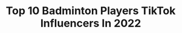 ---
title: Top 10 Badminton Players TikTok Influencers In 2022
description: >-
  Find top badminton players TikTok influencers in 2022. Most popular hashtags: #badminton #fyp #badmintonskills #foryou.
platform: TikTok
hits: 14
text_top: See the most popular TikTok influencers on inBeat.
text_bottom: Our database has 14 TikTok influencers like this for you to pitch.
profiles:
  - username: "carolinamarin_spain"
    fullname: >-
      Carolina Marín
    bio: >-
      Badminton player 🏸🇪🇸 Olympic, World and European🥇 #ICanBecauseIBelieveICan
    location: "Spain"
    followers: 10300
    engagement: 1496
    commentsToLikes: 0.022229
    id: ckb997et0ta9h0j23qwyagcxq
    verified: true
    hashtags: "#puedoporquepiensoquepuedo, #icanbecauseibelieveican, #allengland, #badminton"
  - username: "a_r_t_i_07"
    fullname: >-
      a_r_t_i_07
    bio: >-
      Badminton player from🇷🇺 пожалуй единственный бадминтонный трюкач в тик тик😁
    location: "Russia"
    followers: 9672
    engagement: 922
    commentsToLikes: 0.033113
    id: ckb997c4ct9uc0j235wxgf10l
    verified: false
    hashtags: ""
  - username: "sawanserasinghe"
    fullname: >-
      Sawan Serasinghe
    bio: >-
      🏅Olympian & Pro Badminton Player 🏸 I like to make Badminton Tutorials
    location: "Australia"
    followers: 2906
    engagement: 783
    commentsToLikes: 0.014406
    id: ck976tsmg12fe0j78djw3x089
    verified: false
    hashtags: "#athlete, #foryoupage, #sportchallenge, #badminton"
  - username: "wendellrms211"
    fullname: >-
      wendell ramos🤘
    bio: >-
      a singer, a dancer, a volleyball and badminton player❤ thanks for following😉
    location: "Philippines"
    followers: 26300
    engagement: 527
    commentsToLikes: 0.006275
    id: ck8os2h0gezkl0j785ugnq3gb
    verified: false
    hashtags: "#foryoupage, #foryou, #fyp, #foryourpage"
  - username: "badmintonlive"
    fullname: >-
      badminton world
    bio: >-
      like badminton .🏸🏸🏸 Wonderful videos updated daily. follow me, thanks
    location: "United States"
    followers: 62000
    engagement: 718
    commentsToLikes: 0.005299
    id: ckbw3no0kx76d0j233qhyq2e7
    verified: false
    hashtags: "#badmintonplayer, #badmintonskills, #respect, #cool"
  - username: "hadangbadminton"
    fullname: >-
      Hà Đăng
    bio: >-
      https://www.facebook.com/dang.ha.393 Facebook: Hà Đăng
    location: "Viet Nam"
    followers: 11400
    engagement: 336
    commentsToLikes: 0.034416
    id: ck976tqpv11uc0j78iq786x8f
    verified: false
    hashtags: "#badmintonplayer, #trend, #smash, #sports"
  - username: "habeeb2345"
    fullname: >-
      habeeb
    bio: >-
      😔
    location: "India"
    followers: 5859
    engagement: 561
    commentsToLikes: 0.006205
    id: ckbqdfctwzdql0j23ptou4cov
    verified: false
    hashtags: "#badminton, #tiktokchef, #would, #fyp"
  - username: "badminton_videos"
    fullname: >-
      Badminton Videos
    bio: >-
      Badminton Videos🏸
    location: "United Kingdom"
    followers: 107200
    engagement: 555
    commentsToLikes: 0.003697
    id: ck976tp5h11j00j78b64mpuft
    verified: false
    hashtags: ""
  - username: "ajayhoney2007"
    fullname: >-
      Ajay honey
    bio: >-
      #Sista_Love #KS #badminton_coach♥️ under #NSNIS #SAP🇮🇳 #Follow_me_on_Insta
    location: "India"
    followers: 7686
    engagement: 439
    commentsToLikes: 0.021991
    id: ck976to3211810j78ly3jq1bb
    verified: false
    hashtags: "#badmintonskills, #badmintonlove, #badminton, #tiktok"
  - username: "badminton_vishnu"
    fullname: >-
      💰Ⓜ🅰💰👭📧® 🅱⭕🍸➻❥
    bio: >-
      😍 MY LIFE ADDICTED TO BADMINTON 😍 🏸 SMASHER BOY 🏸 📚 BSW 📚
    location: "India"
    followers: 26800
    engagement: 830
    commentsToLikes: 0.003828
    id: ck976tokc11e50j78v6mimh18
    verified: false
    hashtags: "#mohanlal, #foryou, #kerala, #tiktok"
---